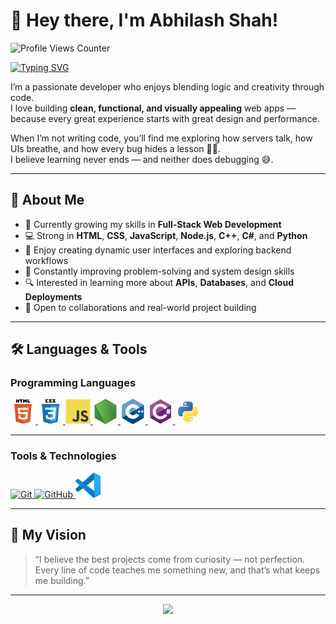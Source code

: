 # 👋 Hey there, I'm Abhilash Shah!
<img src="https://komarev.com/ghpvc/?username=abhilashshah&color=blue&style=for-the-badge" alt="Profile Views Counter">

[![Typing SVG](https://readme-typing-svg.herokuapp.com?font=Montserrat&color=%23F7B500&vCenter=true&lines=Turning+ideas+into+interactive+web+experiences;Crafting+code+that+feels+alive;Always+learning%2C+always+building;Breaking+things+to+understand+them+better)](https://git.io/typing-svg)

I’m a passionate developer who enjoys blending logic and creativity through code.  
I love building **clean, functional, and visually appealing** web apps — because every great experience starts with great design and performance.  

When I’m not writing code, you’ll find me exploring how servers talk, how UIs breathe, and how every bug hides a lesson 👨‍💻.  
I believe learning never ends — and neither does debugging 😅.  

---

## 🧠 About Me

- 🌱 Currently growing my skills in **Full-Stack Web Development**
- 💻 Strong in **HTML**, **CSS**, **JavaScript**, **Node.js**, **C++**, **C#**, and **Python**
- 🧩 Enjoy creating dynamic user interfaces and exploring backend workflows
- 🧠 Constantly improving problem-solving and system design skills
- 🔍 Interested in learning more about **APIs**, **Databases**, and **Cloud Deployments**
- 🤝 Open to collaborations and real-world project building

---

## 🛠️ Languages & Tools

### Programming Languages
<p align="left">
  <a href="https://developer.mozilla.org/en-US/docs/Web/HTML" target="_blank">
    <img src="https://raw.githubusercontent.com/devicons/devicon/master/icons/html5/html5-original-wordmark.svg" alt="HTML" width="40" height="40"/>
  </a>
  <a href="https://developer.mozilla.org/en-US/docs/Web/CSS" target="_blank">
    <img src="https://raw.githubusercontent.com/devicons/devicon/master/icons/css3/css3-original-wordmark.svg" alt="CSS" width="40" height="40"/>
  </a>
  <a href="https://developer.mozilla.org/en-US/docs/Web/JavaScript" target="_blank">
    <img src="https://raw.githubusercontent.com/devicons/devicon/master/icons/javascript/javascript-original.svg" alt="JavaScript" width="40" height="40"/>
  </a>
  <a href="https://nodejs.org/" target="_blank">
    <img src="https://raw.githubusercontent.com/devicons/devicon/master/icons/nodejs/nodejs-original.svg" alt="Node.js" width="40" height="40"/>
  </a>
  <a href="https://isocpp.org/" target="_blank">
    <img src="https://raw.githubusercontent.com/devicons/devicon/master/icons/cplusplus/cplusplus-original.svg" alt="C++" width="40" height="40"/>
  </a>
  <a href="https://learn.microsoft.com/en-us/dotnet/csharp/" target="_blank">
    <img src="https://raw.githubusercontent.com/devicons/devicon/master/icons/csharp/csharp-original.svg" alt="C#" width="40" height="40"/>
  </a>
  <a href="https://www.python.org/" target="_blank">
    <img src="https://raw.githubusercontent.com/devicons/devicon/master/icons/python/python-original.svg" alt="Python" width="40" height="40"/>
  </a>
</p>

---

### Tools & Technologies
<p align="left">
  <a href="https://git-scm.com/" target="_blank">
    <img src="https://www.vectorlogo.zone/logos/git-scm/git-scm-icon.svg" alt="Git" width="40" height="40"/>
  </a>
  <a href="https://github.com" target="_blank">
    <img src="https://cdn.jsdelivr.net/gh/devicons/devicon/icons/github/github-original.svg" alt="GitHub" width="40" height="40"/>
  </a>
  <a href="https://code.visualstudio.com/" target="_blank">
    <img src="https://raw.githubusercontent.com/devicons/devicon/master/icons/vscode/vscode-original.svg" alt="VS Code" width="40" height="40"/>
  </a>
  <!-- <a href="https://www.figma.com/" target="_blank">
    <img src="https://www.vectorlogo.zone/logos/figma/figma-icon.svg" alt="Figma" width="40" height="40"/>
  </a>
  <a href="https://www.postman.com/" target="_blank">
    <img src="https://www.vectorlogo.zone/logos/getpostman/getpostman-icon.svg" alt="Postman" width="40" height="40"/>
  </a>
  <a href="https://www.netlify.com/" target="_blank">
    <img src="https://www.vectorlogo.zone/logos/netlify/netlify-icon.svg" alt="Netlify" width="40" height="40"/>
  </a> -->
</p>

---

## 🌟 My Vision

> “I believe the best projects come from curiosity — not perfection.  
> Every line of code teaches me something new, and that’s what keeps me building.”  

---

<div align="center">
  <img src="https://capsule-render.vercel.app/api?type=waving&height=120&color=0:1f1c2c,100:3a6073&text=Thanks%20for%20stopping%20by!&fontColor=ffffff&fontSize=20&fontAlignY=35&animation=fadeIn"/>
</div>


<!-- Proudly created with GPRM ( https://gprm.itsvg.in ) -->
<!--
**shahabhilash/shahabhilash** is a ✨ _special_ ✨ repository because its `README.md` (this file) appears on your GitHub profile.

Here are some ideas to get you started:

- 🔭 I’m currently working on ...
- 🌱 I’m currently learning ...
- 👯 I’m looking to collaborate on ...
- 🤔 I’m looking for help with ...
- 💬 Ask me about ...
- 📫 How to reach me: ...
- 😄 Pronouns: ...
- ⚡ Fun fact: ...
-->
